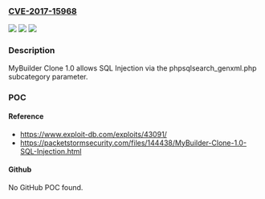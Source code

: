 ### [CVE-2017-15968](https://cve.mitre.org/cgi-bin/cvename.cgi?name=CVE-2017-15968)
![](https://img.shields.io/static/v1?label=Product&message=n%2Fa&color=blue)
![](https://img.shields.io/static/v1?label=Version&message=n%2Fa&color=blue)
![](https://img.shields.io/static/v1?label=Vulnerability&message=n%2Fa&color=brighgreen)

### Description

MyBuilder Clone 1.0 allows SQL Injection via the phpsqlsearch_genxml.php subcategory parameter.

### POC

#### Reference
- https://www.exploit-db.com/exploits/43091/
- https://packetstormsecurity.com/files/144438/MyBuilder-Clone-1.0-SQL-Injection.html

#### Github
No GitHub POC found.

